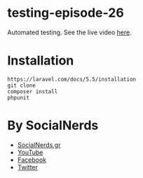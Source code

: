 # testing-episode-26
Automated testing. See the live video [here](https://www.youtube.com/watch?v=LkATcyD3vxU&feature=youtu.be).

# Installation
```
https://laravel.com/docs/5.5/installation
git clone
composer install
phpunit
```

# By SocialNerds
* [SocialNerds.gr](https://www.socialnerds.gr/)
* [YouTube](https://www.youtube.com/SocialNerdsGR)
* [Facebook](https://www.facebook.com/SocialNerdsGR)
* [Twitter](https://twitter.com/socialnerdsgr)
